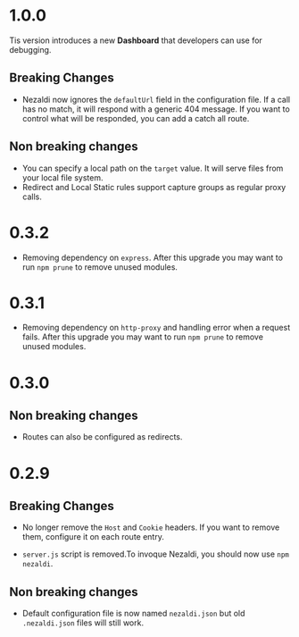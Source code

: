 # 1.0.0

Tis version introduces a new **Dashboard** that developers can use for debugging.

## Breaking Changes

* Nezaldi now ignores the `defaultUrl` field in the configuration file. If a call has no match, it will respond with a generic 404 message.
If you want to control what will be responded, you can add a catch all route.

## Non breaking changes

* You can specify a local path on the `target` value. It will serve files from your local file system.
* Redirect and Local Static rules support capture groups as regular proxy calls.


# 0.3.2

* Removing dependency on `express`.
After this upgrade you may want to run `npm prune` to remove unused modules.

# 0.3.1

* Removing dependency on `http-proxy` and handling error when a request fails.
After this upgrade you may want to run `npm prune` to remove unused modules.

# 0.3.0

## Non breaking changes

* Routes can also be configured as redirects.

# 0.2.9

## Breaking Changes

* No longer remove the `Host` and `Cookie` headers. If you want to remove them, configure it on each route entry.

* `server.js` script is removed.To invoque Nezaldi, you should now use `npm nezaldi`.

## Non breaking changes

* Default configuration file is now named `nezaldi.json` but old `.nezaldi.json` files will still work.
